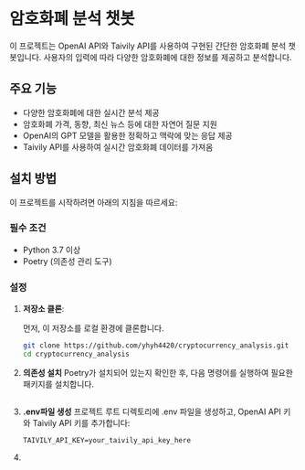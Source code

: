 # 암호화폐 분석 챗봇

이 프로젝트는 OpenAI API와 Taivily API를 사용하여 구현된 간단한 암호화폐 분석 챗봇입니다. 사용자의 입력에 따라 다양한 암호화폐에 대한 정보를 제공하고 분석합니다.

## 주요 기능

- 다양한 암호화폐에 대한 실시간 분석 제공
- 암호화폐 가격, 동향, 최신 뉴스 등에 대한 자연어 질문 지원
- OpenAI의 GPT 모델을 활용한 정확하고 맥락에 맞는 응답 제공
- Taivily API를 사용하여 실시간 암호화폐 데이터를 가져옴

## 설치 방법

이 프로젝트를 시작하려면 아래의 지침을 따르세요:

### 필수 조건

- Python 3.7 이상
- Poetry (의존성 관리 도구)

### 설정

1. **저장소 클론**:

   먼저, 이 저장소를 로컬 환경에 클론합니다.

   ```bash
   git clone https://github.com/yhyh4420/cryptocurrency_analysis.git
   cd cryptocurrency_analysis

2. **의존성 설치**
   Poetry가 설치되어 있는지 확인한 후, 다음 명령어를 실행하여 필요한 패키지를 설치합니다.
   ```poetry install

3. **.env파일 생성**
   프로젝트 루트 디렉토리에 .env 파일을 생성하고, OpenAI API 키와 Taivily API 키를 추가합니다:
   ```OPENAI_API_KEY=your_openai_api_key_here
   TAIVILY_API_KEY=your_taivily_api_key_here

5. 
